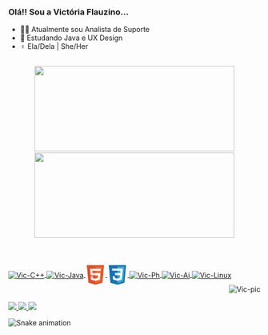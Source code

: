 ### Olá!! Sou a Victória Flauzino...


- 👩‍💻 Atualmente sou Analista de Suporte
- 🐧 Estudando Java e UX Design
- ♀️ Ela/Dela | She/Her

<br>

<div align="center">
  <a href="https://github.com/vgflauzino">
  <img height="170em" width = "400" src=
  "https://github-readme-stats.vercel.app/api?username=vgflauzino&show_icons=true&theme=aura_dark&include_all_commits=true&count_private=true"/>
  <img height="170em" width = "400" src=
  "https://github-readme-stats.vercel.app/api/top-langs/?username=vgflauzino&layout=compact&langs_count=7&theme=aura_dark"/>  
</div>

</br>

<br>
<div style="display: inline_block"><br>
  <img align="center" alt="Vic-C++" height="40" width="40" src=
  "https://cdn.jsdelivr.net/gh/devicons/devicon/icons/cplusplus/cplusplus-original.svg">
  <img align="center" alt="Vic-Java" height="40" width="40" src=
  "https://cdn.jsdelivr.net/gh/devicons/devicon/icons/java/java-original-wordmark.svg">
  <img align="center" alt="Vic-HTML" height="40" width="40" src=
  "https://raw.githubusercontent.com/devicons/devicon/master/icons/html5/html5-original.svg">
  <img align="center" alt="Vic-CSS" height="40" width="40" src=
  "https://raw.githubusercontent.com/devicons/devicon/master/icons/css3/css3-original.svg">
  <img align="center" alt="Vic-Ph" height="40" width="40" src=
  "https://cdn.jsdelivr.net/gh/devicons/devicon/icons/photoshop/photoshop-plain.svg">
  <img align="center" alt="Vic-Ai" height="40" width="40" src=
  "https://cdn.jsdelivr.net/gh/devicons/devicon/icons/illustrator/illustrator-plain.svg">
  <img align="center" alt="Vic-Linux" height="40" width="40" src=
  "https://cdn.jsdelivr.net/gh/devicons/devicon/icons/linux/linux-original.svg">
  <img align="right" alt="Vic-pic" height="160" src=
  "https://cdn.discordapp.com/attachments/793958517097627688/999849527890673724/download20220704222439.png">  
</div>
</br>

<br>

<div> 
  <a href="https://www.linkedin.com/in/vict%C3%B3ria-gabrielle-flauzino-156264203/" target="_blank">
  <img width="140" src="https://img.shields.io/badge/-LinkedIn-%230077B5?style=for-the-badge&logo=linkedin&logoColor=white" target="_blank"> </a>  
  <a href="mailto:victoriagflauzino@gmail.com">
  <img width="110" src="https://img.shields.io/badge/Gmail-D14836?style=for-the-badge&logo=gmail&logoColor=white" target="_blank"> </a>
  <a href="https://steamcommunity.com/profiles/76561199009264828/" target="_blank">
  <img width="110" src="https://img.shields.io/badge/Steam-000000?style=for-the-badge&logo=steam&logoColor=white" target="_blank"> </a>

 ![Snake animation](https://github.com/vgflauzino/vgflauzino/blob/output/github-contribution-grid-snake.svg)
 </div>
 
 </br>
